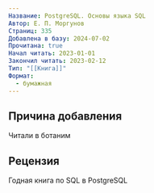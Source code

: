 ```yaml
---
Название: PostgreSQL. Основы языка SQL
Автор: Е. П. Моргунов
Страниц: 335
Добавлена в базу: 2024-07-02
Прочитана: true
Начал читать: 2023-01-01
Закончил читать: 2023-02-12
Тип: "[[Книга]]"
Формат:
  - бумажная
---
```

## Причина добавления

Читали в ботаним

## Рецензия

Годная книга по SQL в PostgreSQL